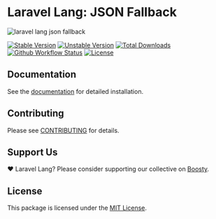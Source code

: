 # Laravel Lang: JSON Fallback

![laravel lang json fallback](https://preview.dragon-code.pro/laravel-lang/json-fallback.svg?brand=laravel&mode=dark)

[![Stable Version][badge_stable]][link_packagist]
[![Unstable Version][badge_unstable]][link_packagist]
[![Total Downloads][badge_downloads]][link_packagist]
[![Github Workflow Status][badge_build]][link_build]
[![License][badge_license]][link_license]

## Documentation

See the [documentation](https://laravel-lang.com/packages-json-fallback.html) for detailed installation.

## Contributing

Please see [CONTRIBUTING](https://laravel-lang.com/contributions.html) for details.

## Support Us

❤️ Laravel Lang? Please consider supporting our collective on [Boosty](https://boosty.to/laravel-lang).

## License

This package is licensed under the [MIT License](https://laravel-lang.com/license.html).


[badge_build]:          https://img.shields.io/github/actions/workflow/status/laravel-lang/json-fallback/tests.yml?style=flat-square

[badge_downloads]:      https://img.shields.io/packagist/dt/laravel-lang/json-fallback.svg?style=flat-square

[badge_license]:        https://img.shields.io/packagist/l/laravel-lang/json-fallback.svg?style=flat-square

[badge_stable]:         https://img.shields.io/github/v/release/laravel-lang/json-fallback?label=stable&style=flat-square

[badge_unstable]:       https://img.shields.io/badge/unstable-dev--main-orange?style=flat-square

[link_build]:           https://github.com/laravel-lang/json-fallback/actions

[link_license]:         LICENSE

[link_packagist]:       https://packagist.org/packages/laravel-lang/json-fallback
